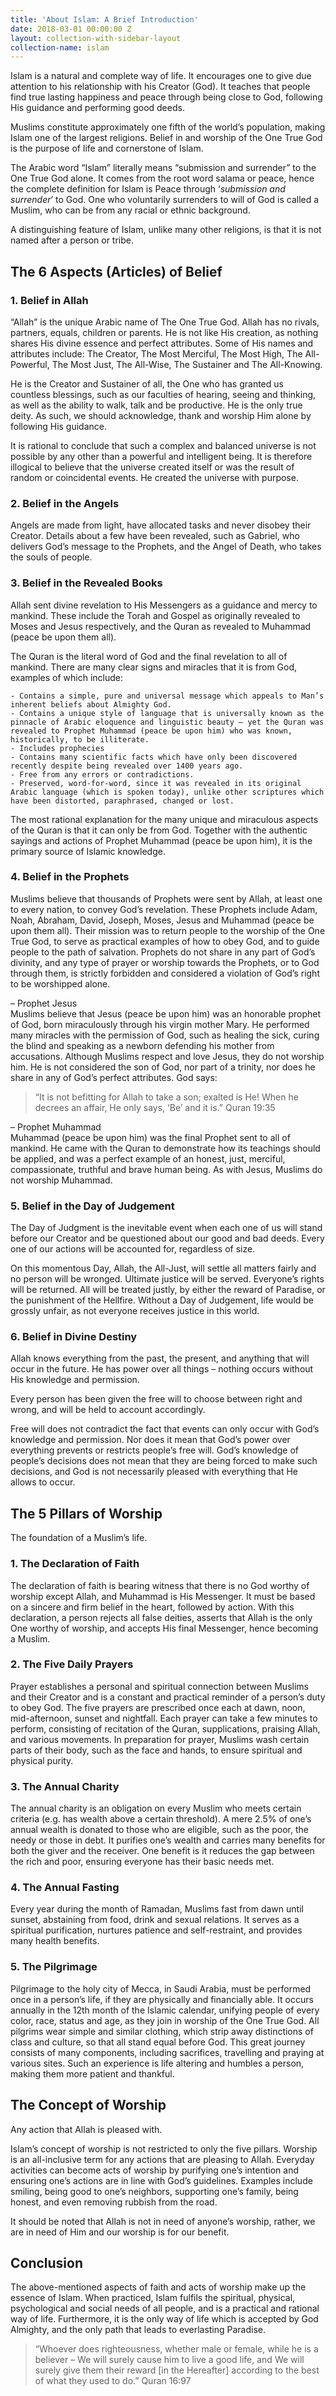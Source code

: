 ```yaml
---
title: 'About Islam: A Brief Introduction'
date: 2018-03-01 00:00:00 Z
layout: collection-with-sidebar-layout
collection-name: islam
---
```


Islam is a natural and complete way of life. It encourages one to give due attention to his relationship with his Creator (God). It teaches that people find true lasting happiness and peace through being close to God, following His guidance and performing good deeds.  

Muslims constitute approximately one fifth of the world’s population, making Islam one of the largest religions. Belief in and worship of the One True God is the purpose of life and cornerstone of Islam.  

The Arabic word “Islam” literally means “submission and surrender” to the One True God alone. It comes from the root word salama or peace, hence the complete definition for Islam is Peace through ‘_submission and surrender_’ to God. One who voluntarily surrenders to will of God is called a Muslim, who can be from any racial or ethnic background.  

A distinguishing feature of Islam, unlike many other religions, is that it is not named after a person or tribe.  

## The 6 Aspects (Articles) of Belief 

### 1. Belief in Allah
“Allah” is the unique Arabic name of The One True God. Allah has no rivals, partners, equals, children or parents. He is not like His creation, as nothing shares His divine essence and perfect attributes. Some of His names and attributes include: The Creator, The Most Merciful, The Most High, The All-Powerful, The Most Just, The All-Wise, The Sustainer and The All-Knowing.  

He is the Creator and Sustainer of all, the One who has granted us countless blessings, such as our faculties of hearing, seeing and thinking, as well as the ability to walk, talk and be productive. He is the only true deity. As such, we should acknowledge, thank and worship Him alone by following His guidance.  

It is rational to conclude that such a complex and balanced universe is not possible by any other than a powerful and intelligent being. It is therefore illogical to believe that the universe created itself or was the result of random or coincidental events. He created the universe with purpose.  

### 2. Belief in the Angels
Angels are made from light, have allocated tasks and never disobey their Creator. Details about a few have been revealed, such as Gabriel, who delivers God’s message to the Prophets, and the Angel of Death, who takes the souls of people.  

### 3. Belief in the Revealed Books
Allah sent divine revelation to His Messengers as a guidance and mercy to mankind. These include the Torah and Gospel as originally revealed to Moses and Jesus respectively, and the Quran as revealed to Muhammad (peace be upon them all).  

The Quran is the literal word of God and the final revelation to all of mankind. There are many clear signs and miracles that it is from God, examples of which include:  

	- Contains a simple, pure and universal message which appeals to Man’s inherent beliefs about Almighty God.  
	- Contains a unique style of language that is universally known as the pinnacle of Arabic eloquence and linguistic beauty – yet the Quran was revealed to Prophet Muhammad (peace be upon him) who was known, historically, to be illiterate.  
	- Includes prophecies  
	- Contains many scientific facts which have only been discovered recently despite being revealed over 1400 years ago.  
	- Free from any errors or contradictions.  
	- Preserved, word-for-word, since it was revealed in its original Arabic language (which is spoken today), unlike other scriptures which have been distorted, paraphrased, changed or lost.  

The most rational explanation for the many unique and miraculous aspects of the Quran is that it can only be from God. Together with the authentic sayings and actions of Prophet Muhammad (peace be upon him), it is the primary source of Islamic knowledge.  

### 4. Belief in the Prophets

Muslims believe that thousands of Prophets were sent by Allah, at least one to every nation, to convey God’s revelation. These Prophets include Adam, Noah, Abraham, David, Joseph, Moses, Jesus and Muhammad (peace be upon them all). Their mission was to return people to the worship of the One True God, to serve as practical examples of how to obey God, and to guide people to the path of salvation. Prophets do not share in any part of God’s divinity, and any type of prayer or worship towards the Prophets, or to God through them, is strictly forbidden and considered a violation of God’s right to be worshipped alone.  

– Prophet Jesus  
Muslims believe that Jesus (peace be upon him) was an honorable prophet of God, born miraculously through his virgin mother Mary. He performed many miracles with the permission of God, such as healing the sick, curing the blind and speaking as a newborn defending his mother from accusations. Although Muslims respect and love Jesus, they do not worship him. He is not considered the son of God, nor part of a trinity, nor does he share in any of God’s perfect attributes. God says:
> “It is not befitting for Allah to take a son; exalted is He! When he decrees an affair, He only says, ‘Be’ and it is.” Quran 19:35  

– Prophet Muhammad  
Muhammad (peace be upon him) was the final Prophet sent to all of mankind. He came with the Quran to demonstrate how its teachings should be applied, and was a perfect example of an honest, just, merciful, compassionate, truthful and brave human being. As with Jesus, Muslims do not worship Muhammad.  

### 5. Belief in the Day of Judgement

The Day of Judgment is the inevitable event when each one of us will stand before our Creator and be questioned about our good and bad deeds. Every one of our actions will be accounted for, regardless of size.  

On this momentous Day, Allah, the All-Just, will settle all matters fairly and no person will be wronged. Ultimate justice will be served. Everyone’s rights will be returned. All will be treated justly, by either the reward of Paradise, or the punishment of the Hellfire. Without a Day of Judgement, life would be grossly unfair, as not everyone receives justice in this world.  

### 6. Belief in Divine Destiny

Allah knows everything from the past, the present, and anything that will occur in the future. He has power over all things – nothing occurs without His knowledge and permission.  

Every person has been given the free will to choose between right and wrong, and will be held to account accordingly.  

Free will does not contradict the fact that events can only occur with God’s knowledge and permission. Nor does it mean that God’s power over everything prevents or restricts people’s free will. God’s knowledge of people’s decisions does not mean that they are being forced to make such decisions, and God is not necessarily pleased with everything that He allows to occur.  

## The 5 Pillars of Worship

The foundation of a Muslim’s life.  

### 1. The Declaration of Faith

The declaration of faith is bearing witness that there is no God worthy of worship except Allah, and Muhammad is His Messenger. It must be based on a sincere and firm belief in the heart, followed by action. With this declaration, a person rejects all false deities, asserts that Allah is the only One worthy of worship, and accepts His final Messenger, hence becoming a Muslim.  

### 2. The Five Daily Prayers

Prayer establishes a personal and spiritual connection between Muslims and their Creator and is a constant and practical reminder of a person’s duty to obey God. The five prayers are prescribed once each at dawn, noon, mid-afternoon, sunset and nightfall. Each prayer can take a few minutes to perform, consisting of recitation of the Quran, supplications, praising Allah, and various movements. In preparation for prayer, Muslims wash certain parts of their body, such as the face and hands, to ensure spiritual and physical purity.  

### 3. The Annual Charity

The annual charity is an obligation on every Muslim who meets certain criteria (e.g. has wealth above a certain threshold). A mere 2.5% of one’s annual wealth is donated to those who are eligible, such as the poor, the needy or those in debt. It purifies one’s wealth and carries many benefits for both the giver and the receiver. One benefit is it reduces the gap between the rich and poor, ensuring everyone has their basic needs met.  

### 4. The Annual Fasting

Every year during the month of Ramadan, Muslims fast from dawn until sunset, abstaining from food, drink and sexual relations. It serves as a spiritual purification, nurtures patience and self-restraint, and provides many health benefits.  

### 5. The Pilgrimage

Pilgrimage to the holy city of Mecca, in Saudi Arabia, must be performed once in a person’s life, if they are physically and financially able. It occurs annually in the 12th month of the Islamic calendar, unifying people of every color, race, status and age, as they join in worship of the One True God. All pilgrims wear simple and similar clothing, which strip away distinctions of class and culture, so that all stand equal before God. This great journey consists of many components, including sacrifices, travelling and praying at various sites. Such an experience is life altering and humbles a person, making them more patient and thankful.  

## The Concept of Worship

Any action that Allah is pleased with.  

Islam’s concept of worship is not restricted to only the five pillars. Worship is an all-inclusive term for any actions that are pleasing to Allah. Everyday activities can become acts of worship by purifying one’s intention and ensuring one’s actions are in line with God’s guidelines. Examples include smiling, being good to one’s neighbors, supporting one’s family, being honest, and even removing rubbish from the road.  

It should be noted that Allah is not in need of anyone’s worship, rather, we are in need of Him and our worship is for our benefit.  

## Conclusion

The above-mentioned aspects of faith and acts of worship make up the essence of Islam. When practiced, Islam fulfils the spiritual, physical, psychological and social needs of all people, and is a practical and rational way of life. Furthermore, it is the only way of life which is accepted by God Almighty, and the only path that leads to everlasting Paradise.  
> “Whoever does righteousness, whether male or female, while he is a believer – We will surely cause him to live a good life, and We will surely give them their reward [in the Hereafter] according to the best of what they used to do.” Quran 16:97
